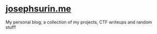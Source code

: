 # [josephsurin.me](https://josephsurin.me)

My personal blog; a collection of my projects, CTF writeups and random stuff!

